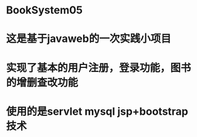 # BookSystem05
# 这是基于javaweb的一次实践小项目
# 实现了基本的用户注册，登录功能，图书的增删查改功能
# 使用的是servlet mysql jsp+bootstrap技术
